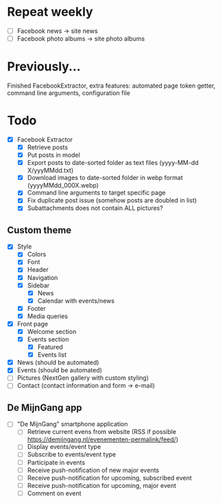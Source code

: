 # Repeat weekly
- [ ] Facebook news -> site news
- [ ] Facebook photo albums -> site photo albums
# Previously...
Finished FacebookExtractor, extra features: automated page token getter, command line arguments, configuration file
# Todo
- [x] Facebook Extractor
	- [x] Retrieve posts
	- [x] Put posts in model
	- [x] Export posts to date-sorted folder as text files (yyyy-MM-dd X/yyyMMdd.txt)
	- [x] Download images to date-sorted folder in webp format (yyyyMMdd_000X.webp)
	- [x] Command line arguments to target specific page
	- [x] Fix duplicate post issue (somehow posts are doubled in list)
	- [x] Subattachments does not contain ALL pictures?
## Custom theme
- [x] Style
	- [x] Colors
	- [x] Font
	- [x] Header
	- [x] Navigation
	- [x] Sidebar
		- [x] News
		- [x] Calendar with events/news
	- [x] Footer
	- [x] Media queries
- [x] Front page
	- [x] Welcome section
	- [x] Events section
		- [x] Featured
		- [x] Events list
- [x] News (should be automated)
- [x] Events (should be automated)
- [ ] Pictures (NextGen gallery with custom styling)
- [ ] Contact (contact information and form -> e-mail)
## De MijnGang app
- [ ] "De MijnGang" smartphone application
	- [ ] Retrieve current evens from website (RSS if possible https://demijngang.nl/evenementen-permalink/feed/)
	- [ ] Display events/event type
	- [ ] Subscribe to events/event type
	- [ ] Participate in events
	- [ ] Receive push-notification of new major events
	- [ ] Receive push-notification for upcoming, subscribed event
	- [ ] Receive push-notification for upcoming, major event
	- [ ] Comment on event